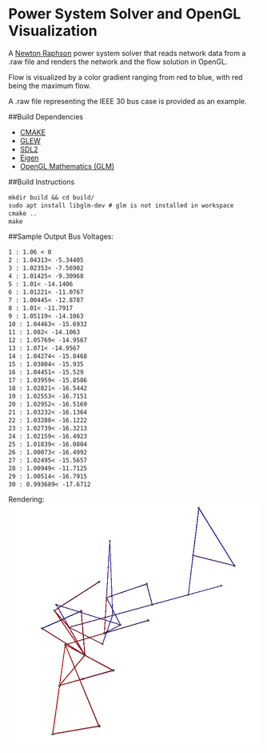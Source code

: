Power System Solver and OpenGL Visualization
==

A [Newton Raphson](https://en.wikipedia.org/wiki/Power-flow_study#Newton%E2%80%93Raphson_solution_method) power system solver that reads network data from a .raw file and renders the network and the flow solution in OpenGL.

Flow is visualized by a color gradient ranging from red to blue, with red being the maximum flow. 

A .raw file representing the IEEE 30 bus case is provided as an example.

##Build Dependencies
- [CMAKE](http://www.cmake.org/)
- [GLEW](http://glew.sourceforge.net/)
- [SDL2](http://www.libsdl.org/)
- [Eigen](http://eigen.tuxfamily.org/)
- [OpenGL Mathematics (GLM)](https://github.com/g-truc/glm)

##Build Instructions
```Shell
mkdir build && cd build/
sudo apt install libglm-dev # glm is not installed in workspace
cmake ..
make
```




##Sample Output
Bus Voltages:

```Shell
1 : 1.06 < 0
2 : 1.04313< -5.34405
3 : 1.02353< -7.56902
4 : 1.01425< -9.30968
5 : 1.01< -14.1406
6 : 1.01221< -11.0767
7 : 1.00445< -12.8787
8 : 1.01< -11.7917
9 : 1.05119< -14.1063
10 : 1.04463< -15.6932
11 : 1.082< -14.1063
12 : 1.05769< -14.9567
13 : 1.071< -14.9567
14 : 1.04274< -15.8468
15 : 1.03804< -15.935
16 : 1.04451< -15.529
17 : 1.03959< -15.8586
18 : 1.02821< -16.5442
19 : 1.02553< -16.7151
20 : 1.02952< -16.5169
21 : 1.03232< -16.1364
22 : 1.03288< -16.1222
23 : 1.02739< -16.3213
24 : 1.02159< -16.4923
25 : 1.01839< -16.0804
26 : 1.00073< -16.4992
27 : 1.02495< -15.5657
28 : 1.00949< -11.7125
29 : 1.00514< -16.7915
30 : 0.993689< -17.6712
```
Rendering:
![GitHub Logo](/res/screenshot.png)

